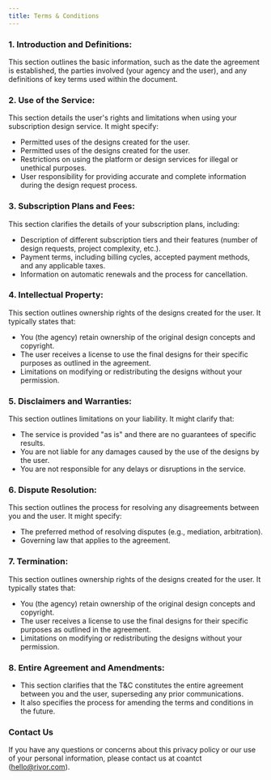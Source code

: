 ```yaml
---
title: Terms & Conditions
---
```


### 1. Introduction and Definitions:

This section outlines the basic information, such as the date the agreement is established, the parties involved (your agency and the user), and any definitions of key terms used within the document.

### 2. Use of the Service:

This section details the user's rights and limitations when using your subscription design service. It might specify:

- Permitted uses of the designs created for the user.
- Permitted uses of the designs created for the user.
- Restrictions on using the platform or design services for illegal or unethical purposes.
- User responsibility for providing accurate and complete information during the design request process.

### 3. Subscription Plans and Fees:

This section clarifies the details of your subscription plans, including:

- Description of different subscription tiers and their features (number of design requests, project complexity, etc.).
- Payment terms, including billing cycles, accepted payment methods, and any applicable taxes.
- Information on automatic renewals and the process for cancellation.

### 4. Intellectual Property:

This section outlines ownership rights of the designs created for the user. It typically states that:

- You (the agency) retain ownership of the original design concepts and copyright.
- The user receives a license to use the final designs for their specific purposes as outlined in the agreement.
- Limitations on modifying or redistributing the designs without your permission.

### 5. Disclaimers and Warranties:

This section outlines limitations on your liability. It might clarify that:

- The service is provided "as is" and there are no guarantees of specific results.
- You are not liable for any damages caused by the use of the designs by the user.
- You are not responsible for any delays or disruptions in the service.

### 6. Dispute Resolution:

This section outlines the process for resolving any disagreements between you and the user. It might specify:

- The preferred method of resolving disputes (e.g., mediation, arbitration).
- Governing law that applies to the agreement.

### 7. Termination:

This section outlines ownership rights of the designs created for the user. It typically states that:

- You (the agency) retain ownership of the original design concepts and copyright.
- The user receives a license to use the final designs for their specific purposes as outlined in the agreement.
- Limitations on modifying or redistributing the designs without your permission.

### 8. Entire Agreement and Amendments:

- This section clarifies that the T&C constitutes the entire agreement between you and the user, superseding any prior communications.
- It also specifies the process for amending the terms and conditions in the future.

### Contact Us

If you have any questions or concerns about this privacy policy or our use of your personal information, please contact us at coantct (hello@rivor.com).
